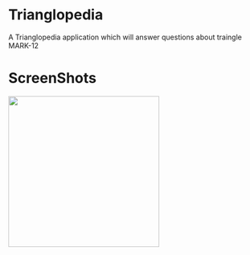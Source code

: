 # Trianglopedia
A Trianglopedia application which will answer questions about traingle MARK-12

# ScreenShots
<img src="Screenshots/trianglopedia.PNG" width="300">